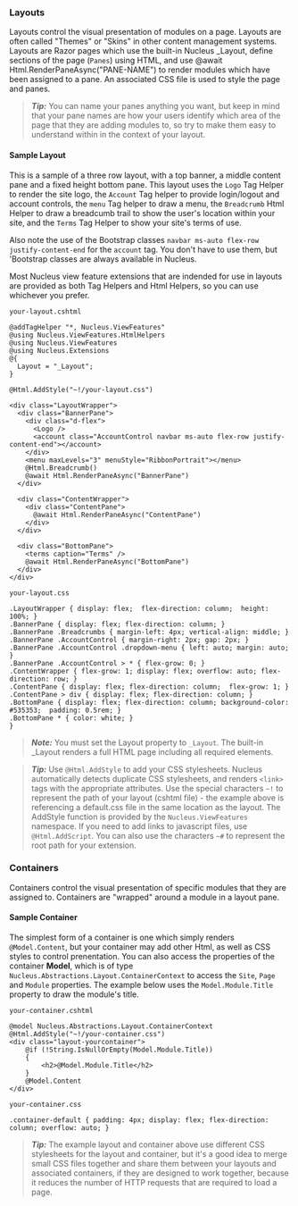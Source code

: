 ### Layouts
Layouts control the visual presentation of modules on a page.  Layouts are often called "Themes" or "Skins" in other content management systems.  Layouts 
are Razor pages which use the built-in Nucleus _Layout, define sections of the page (`Panes`) using HTML, and use @await Html.RenderPaneAsync("PANE-NAME")
to render modules which have been assigned to a pane.  An associated CSS file is used to style the page and panes.

> **_Tip:_**  You can name your panes anything you want, but keep in mind that your pane names are how your users identify which area of the page that they
are adding modules to, so try to make them easy to understand within in the context of your layout.

#### Sample Layout
This is a sample of a three row layout, with a top banner, a middle content pane and a fixed height bottom pane.  This layout uses the `Logo` Tag Helper
to render the site logo, the `Account` Tag helper to provide login/logout and account controls, the `menu` Tag helper to draw a menu, the `Breadcrumb`
Html Helper to draw a breadcumb trail to show the user's location within your site, and the `Terms` Tag Helper to show your site's terms of use.  

Also note the use of the Bootstrap classes `navbar ms-auto flex-row justify-content-end` for the `account` tag.  You don't have to use them, but 
'Bootstrap classes are always available in Nucleus.

Most Nucleus view feature extensions that are indended for use in layouts are provided as both Tag Helpers and Html Helpers, so you can use whichever you 
prefer.

`your-layout.cshtml`
```
@addTagHelper "*, Nucleus.ViewFeatures"
@using Nucleus.ViewFeatures.HtmlHelpers
@using Nucleus.ViewFeatures
@using Nucleus.Extensions
@{
  Layout = "_Layout";
}

@Html.AddStyle("~!/your-layout.css")

<div class="LayoutWrapper">
  <div class="BannerPane">
    <div class="d-flex">
      <Logo />
      <account class="AccountControl navbar ms-auto flex-row justify-content-end"></account>
    </div>
    <menu maxLevels="3" menuStyle="RibbonPortrait"></menu>
    @Html.Breadcrumb()
    @await Html.RenderPaneAsync("BannerPane")
  </div>

  <div class="ContentWrapper">
    <div class="ContentPane">
      @await Html.RenderPaneAsync("ContentPane")
    </div>
  </div>

  <div class="BottomPane">
    <terms caption="Terms" />
    @await Html.RenderPaneAsync("BottomPane")
  </div>
</div>
```

`your-layout.css`
```
.LayoutWrapper { display: flex;  flex-direction: column;  height: 100%; }
.BannerPane { display: flex; flex-direction: column; }
.BannerPane .Breadcrumbs { margin-left: 4px; vertical-align: middle; }
.BannerPane .AccountControl { margin-right: 2px; gap: 2px; }
.BannerPane .AccountControl .dropdown-menu { left: auto; margin: auto; }
.BannerPane .AccountControl > * { flex-grow: 0; }
.ContentWrapper { flex-grow: 1; display: flex; overflow: auto; flex-direction: row; }
.ContentPane { display: flex; flex-direction: column;  flex-grow: 1; }
.ContentPane > div { display: flex; flex-direction: column; }
.BottomPane { display: flex; flex-direction: column; background-color: #535353;  padding: 0.5rem; }
.BottomPane * { color: white; }
}
```

> **_Note:_**  You must set the Layout property to `_Layout`.  The built-in _Layout renders a full HTML page including all required elements.

> **_Tip:_**  Use `@Html.AddStyle` to add your CSS stylesheets.  Nucleus automatically detects duplicate CSS stylesheets, and renders `<link>` tags with the appropriate attributes.  Use
the special characters `~!` to represent the path of your layout (cshtml file) - the example above is referencing a default.css file in the same location as the layout.  The AddStyle function is
provided by the `Nucleus.ViewFeatures` namespace.  If you need to add links to javascript files, use `@Html.AddScript`.  You can also use the characters `~#` to represent the root 
path for your extension.

### Containers
Containers control the visual presentation of specific modules that they are assigned to.  Containers are "wrapped" around a module in a layout pane.

#### Sample Container
The simplest form of a container is one which simply renders `@Model.Content`, but your container may add other Html, as well as CSS styles to control prenentation.  You can also access 
the properties of the container **Model**, which is of type `Nucleus.Abstractions.Layout.ContainerContext` to access the `Site`, `Page` and `Module` properties.  The example below uses 
the `Model.Module.Title` property to draw the module's title.

`your-container.cshtml`
```
@model Nucleus.Abstractions.Layout.ContainerContext
@Html.AddStyle("~!/your-container.css")
<div class="layout-yourcontainer">
	@if (!String.IsNullOrEmpty(Model.Module.Title))
	{
		<h2>@Model.Module.Title</h2>
	}
	@Model.Content
</div>
```

`your-container.css`
```
.container-default { padding: 4px; display: flex; flex-direction: column; overflow: auto; }
```

> **_Tip:_**  The example layout and container above use different CSS stylesheets for the layout and container, but it's a good idea to merge small CSS files together and share them between 
your layouts and associated containers, if they are designed to work together, because it reduces the number of HTTP requests that are required to load a page.  




